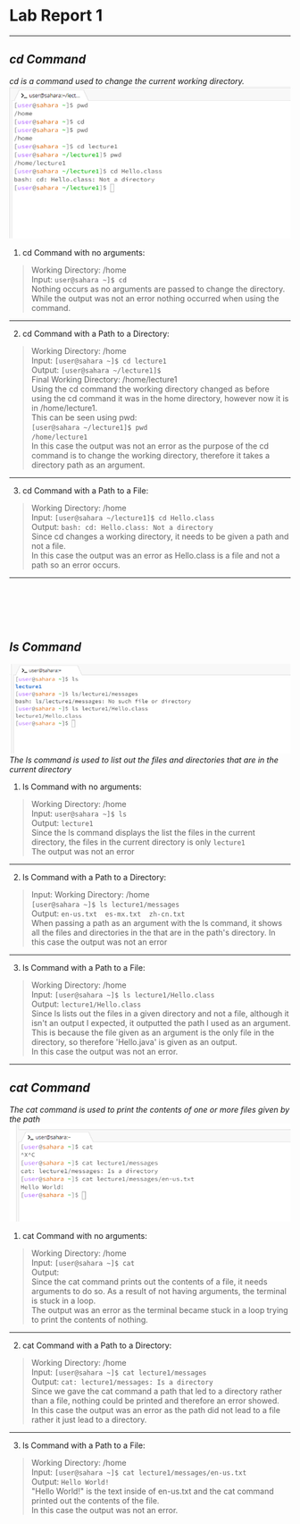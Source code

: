 # Lab Report 1
---
## *cd Command*
 *cd is a command used to change the current working directory.* <br>
 ![cd Comand Example](https://github.com/Pedroo-A/cse15l-lab-reports/blob/main/cdCommand.png)
 1. cd Command with no arguments: <br>
 > Working Directory: /home <br>
> Input:
> `user@sahara ~]$ cd` <br>
Nothing occurs as no arguments are passed to change the directory. <br>
While the output was not an error nothing occurred when using the command.
   ---
 2. cd Command with a Path to a Directory: <br>
> Working Directory: /home <br>
> Input:
> `[user@sahara ~]$ cd lecture1` <br>
> Output:
> `[user@sahara ~/lecture1]$ `<br>
> Final Working Directory: /home/lecture1 <br>
> Using the cd command the working directory changed as before using the cd command it was in the home directory, however now it is in /home/lecture1. <br>
> This can be seen using pwd:<br>
`[user@sahara ~/lecture1]$ pwd`<br>
`/home/lecture1`<br>
> In this case the output was not an error as the purpose of the cd command is to change the working directory, therefore it takes a directory path as an argument.<br>
   ---
 3. cd Command with a Path to a File: <br>
 > Working Directory: /home <br>
> Input:
> `[user@sahara ~/lecture1]$ cd Hello.class` <br>
> Output:
> `bash: cd: Hello.class: Not a directory `<br>
> Since cd changes a working directory, it needs to be given a path and not a file. <br>
> In this case the output was an error as Hello.class is a file and not a path so an error occurs.<br>
---

<br><br>
<br><br>
## *ls Command*
![ls Comand Example](https://github.com/Pedroo-A/cse15l-lab-reports/blob/main/lsCommand.png)
<br>*The ls command is used to list out the files and directories that are in the current directory* <br>
 1. ls Command with no arguments: <br>
> Working Directory: /home <br>
> Input:
> `user@sahara ~]$ ls` <br>
> Output:
> `lecture1` <br>
> Since the ls command displays the list the files in the current directory, the files in the current directory is only `lecture1` <br>
The output was not an error 
   ---
 2. ls Command with a Path to a Directory: <br>
> Input:
> Working Directory: /home <br>
> `[user@sahara ~]$ ls lecture1/messages` <br>
> Output:
> `en-us.txt  es-mx.txt  zh-cn.txt`<br>
> When passing a path as an argument with the ls command, it shows all the files and directories in the that are in the path's directory.
> In this case the output was not an error <br>
   ---
 3. ls Command with a Path to a File: <br>
> Working Directory: /home <br>
> Input:
> `[user@sahara ~]$ ls lecture1/Hello.class` <br>
> Output:
> `lecture1/Hello.class`<br>
> Since ls lists out the files in a given directory and not a file, although it isn't an output I expected, it outputted the path I used as an argument. This is because the file given as an argument is the only file in the directory, so therefore 'Hello.java' is given as an output.  <br>
> In this case the output was not an error.
---

## *cat Command*
*The cat command is used to print the contents of one or more files given by the path* <br>
![cat Comand Example](https://github.com/Pedroo-A/cse15l-lab-reports/blob/main/catCommand.png)
1. cat Command with no arguments: <br>
> Working Directory: /home <br>
> Input:
> `[user@sahara ~]$ cat` <br>
> Output:
> `   ` <br>
> Since the cat command prints out the contents of a file, it needs arguments to do so. As a result of not having arguments, the terminal is stuck in a loop. <br>
 The output was an error as the terminal became stuck in a loop trying to print the contents of nothing.
   ---
 2. cat Command with a Path to a Directory: <br>
 > Working Directory: /home <br>
> Input:
> `[user@sahara ~]$ cat lecture1/messages` <br>
> Output:
> `cat: lecture1/messages: Is a directory`<br>
> Since we gave the cat command a path that led to a directory rather than a file, nothing could be printed and therefore an error showed. <br> 
> In this case the output was an error as the path did not lead to a file rather it just lead to a directory. <br>
   ---
 3. ls Command with a Path to a File: <br>
 > Working Directory: /home <br>
> Input:
> `[user@sahara ~]$ cat lecture1/messages/en-us.txt` <br>
> Output:
> `Hello World!`<br>
> "Hello World!" is the text inside of en-us.txt and the cat command printed out the contents of the file.  <br>
> In this case the output was not an error.
